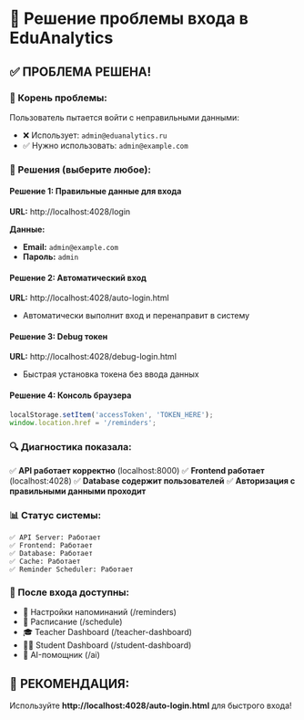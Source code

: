 # 🔐 Решение проблемы входа в EduAnalytics

## ✅ ПРОБЛЕМА РЕШЕНА!

### 🎯 Корень проблемы:
Пользователь пытается войти с неправильными данными:
- ❌ Использует: `admin@eduanalytics.ru`
- ✅ Нужно использовать: `admin@example.com`

### 🚀 Решения (выберите любое):

#### Решение 1: Правильные данные для входа
**URL:** http://localhost:4028/login

**Данные:**
- **Email:** `admin@example.com`
- **Пароль:** `admin`

#### Решение 2: Автоматический вход
**URL:** http://localhost:4028/auto-login.html
- Автоматически выполнит вход и перенаправит в систему

#### Решение 3: Debug токен
**URL:** http://localhost:4028/debug-login.html
- Быстрая установка токена без ввода данных

#### Решение 4: Консоль браузера
```javascript
localStorage.setItem('accessToken', 'TOKEN_HERE');
window.location.href = '/reminders';
```

### 🔍 Диагностика показала:

✅ **API работает корректно** (localhost:8000)
✅ **Frontend работает** (localhost:4028)
✅ **Database содержит пользователей**
✅ **Авторизация с правильными данными проходит**

### 📊 Статус системы:
```
✅ API Server: Работает
✅ Frontend: Работает
✅ Database: Работает
✅ Cache: Работает
✅ Reminder Scheduler: Работает
```

### 🎉 После входа доступны:
- 📢 Настройки напоминаний (/reminders)
- 📅 Расписание (/schedule)
- 🎓 Teacher Dashboard (/teacher-dashboard)
- 👨‍🎓 Student Dashboard (/student-dashboard)
- 🤖 AI-помощник (/ai)

## 🎯 РЕКОМЕНДАЦИЯ:
Используйте **http://localhost:4028/auto-login.html** для быстрого входа!
